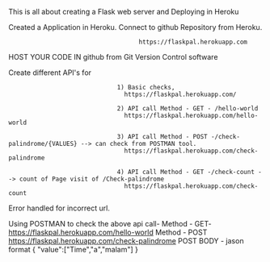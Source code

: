 This is all about creating a Flask web server and Deploying in Heroku

Created a Application in Heroku. Connect to github Repository from Heroku.

                                        https://flaskpal.herokuapp.com
                                        

HOST YOUR CODE IN github from Git Version Control software

Create different API's for        

                                  1) Basic checks, 
                                    https://flaskpal.herokuapp.com/
                                    
                                  2) API call Method - GET - /hello-world
                                    https://flaskpal.herokuapp.com/hello-world
                                    
                                  3) API call Method - POST -/check-palindrome/{VALUES} --> can check from POSTMAN tool.
                                    https://flaskpal.herokuapp.com/check-palindrome
                                  
                                  4) API call Method - GET -/check-count --> count of Page visit of /Check-palindrome
                                    https://flaskpal.herokuapp.com/check-count

Error handled for incorrect url.

Using POSTMAN to check the above api call-
                                Method - GET- https://flaskpal.herokuapp.com/hello-world
                                Method - POST https://flaskpal.herokuapp.com/check-palindrome
                                               POST BODY - jason format 
                                               {
	                                                "value":["Time","a","malam"]
                                                }
